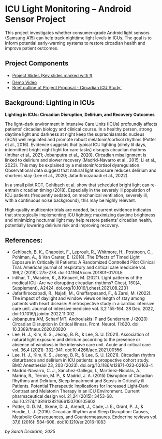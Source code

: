 # ICU Light Monitoring – Android Sensor Project

This project investigates whether consumer-grade Android light sensors (Samsung A15) can help track nighttime light levels in ICUs. The goal is to inform potential early-warning systems to restore circadian health and improve patient outcomes.



## Project Components
- [Project Slides (Key slides marked with ❗)](https://github.com/PixelPhysician/ICU_light_android_sensor_project/blob/main/Sarah%20Deckarm_Exercise%2010_Android%20Sensor%20in%20real%20life%20application.pptx)
- [Demo Video](https://github.com/PixelPhysician/ICU_light_android_sensor_project/blob/main/Light_Monitoring_ICU.mp4)   
- [Brief outline of Project Proposal - Circadian ICU Study`](https://github.com/PixelPhysician/ICU_light_android_sensor_project/blob/main/CIRCADIAN.docx)

  
   
   

## Background: Lighting in ICUs

**Lighting in ICUs: Circadian Disruption, Delirium, and Recovery Outcomes**

The light–dark environment in Intensive Care Units (ICUs) profoundly affects patients’ circadian biology and clinical course. In a healthy person, strong daytime light and darkness at night keep the suprachiasmatic nucleus (SCN) well regulated and promote robust melatonin/cortisol rhythms (Potter et al., 2016). Evidence suggests that typical ICU lighting (dimly lit days, intermittent bright night light for care tasks) disrupts circadian rhythms (Intihar et al., 2021; Jobanputra et al., 2020). Circadian misalignment is linked to delirium and slower recovery (Madrid-Navarro et al., 2015; Li et al., 2023). This may be explained by a melatonin/cortisol dysregulation. Observational data suggest that natural light exposure reduces delirium and shortens stay (Lee et al., 2020; Jafarifiroozabadi et al., 2022).

In a small pilot RCT, Gehlbach et al. show that scheduled bright light can re-entrain circadian timing (2018).  Especially in the severely ill population of ICU patients (frequently sedated, on mechanical ventilation, severely ill, with a continuous noise background), this may be highly relevant. 

High-quality multicenter trials are needed, but current evidence indicates that strategically implementing ICU lighting: maximizing daytime brightness and minimizing nocturnal light may help restore patients’ circadian health, potentially lowering delirium risk and improving recovery.

## References:

- Gehlbach, B. K., Chapotot, F., Leproult, R., Whitmore, H., Postnoon, C., Pohlman, A., & Van Cauter, E. (2018). The Effects of Timed Light Exposure in Critically Ill Patients: A Randomized Controlled Pilot Clinical Trial. American journal of respiratory and critical care medicine vol. 198,2 (2018): 275-278. doi:10.1164/rccm.201801-0170LE
- Intihar, T., Wasden, K., & Knauert, M. (2021). Light patterns of the medical ICU: Are we disrupting circadian rhythms? Chest, 160(4, Supplement), A2424. doi.org/10.1016/j.chest.2021.08.2231
- Jafarifiroozabadi, R., Najafi, M., Ghaffarpasand, F., & Zarei, M. (2022). The impact of daylight and window views on length of stay among patients with heart disease: A retrospective study in a cardiac intensive care unit. Journal of intensive medicine vol. 3,2 155-164. 28 Dec. 2022, doi:10.1016/j.jointm.2022.11.002
- Jobanputra AM, Scharf MT, Androulakis IP and Sunderram J (2020) Circadian Disruption in Critical Illness. Front. Neurol. 11:820. doi: 10.3389/fneur.2020.00820
- Lee, H. J., Kim, K. S., Jeong, B. R., & Lee, S. U. (2021). Association of natural light exposure and delirium according to the presence or absence of windows in the intensive care unit. Acute and critical care vol. 36,4 (2021): 332-341. doi:10.4266/acc.2021.00556
- Lee, H. J., Kim, K. S., Jeong, B. R., & Lee, S. U. (2021). Circadian rhythm disturbance and delirium in ICU patients: a prospective cohort study. BMC Anesthesiol 23, 203 (2023). doi.org/10.1186/s12871-023-02163-4
- Madrid-Navarro, C. J., Sánchez-Gallego, I., Martínez-Nicolás, A., Marina, R., Terrón, M. P., & Madrid, J. A. (2015) Disruption of Circadian Rhythms and Delirium, Sleep Impairment and Sepsis in Critically ill Patients. Potential Therapeutic Implications for Increased Light-Dark Contrast and Melatonin Therapy in an ICU Environment. Current pharmaceutical design vol. 21,24 (2015): 3453-68. doi:10.2174/1381612821666150706105602
- Potter, G. D. M., Skene, D. J., Arendt, J., Cade, J. E., Grant, P. J., & Hardie, L. J. (2016). Circadian Rhythm and Sleep Disruption: Causes, Metabolic Consequences, and Countermeasures. Endocrine reviews vol. 37,6 (2016): 584-608. doi:10.1210/er.2016-1083


*by Sarah Deckarm, 2025*
